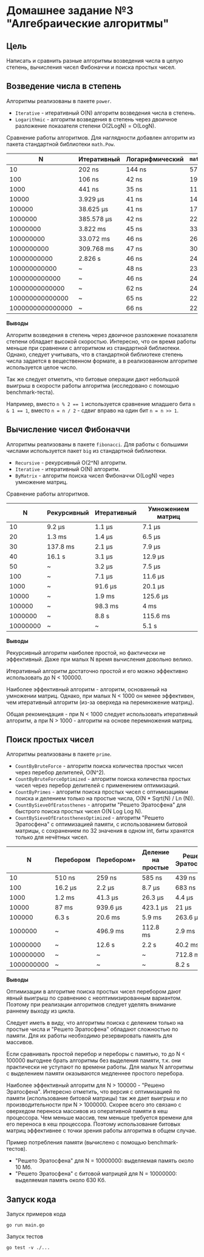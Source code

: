 # Домашнее задание №3 "Алгебраические алгоритмы"

## Цель

Написать и сравнить разные алгоритмы возведения числа в целую степень, вычисления чисел Фибоначчи и поиска простых чисел.

## Возведение числа в степень

Алгоритмы реализованы в пакете `power`.

* `Iterative` - итеративный O(N) алгоритм возведения числа в степень.
* `Logarithmic` - алгоритм возведения в степень через двоичное разложение показателя степени O(2LogN) = O(LogN).

Сравнение работы алгоритмов. Для наглядности добавлен алгоритм из пакета стандартной библиотеки `math.Pow`.

| N                | Итеративный | Логарифмический | `math.Pow` |
|------------------|-------------|-----------------|------------|
| 10               | 202 ns      | 144 ns          | 574 ns     |
| 100              | 106 ns      | 42 ns           | 190 ns     |
| 1000             | 441 ns      | 35 ns           | 114 ns     |
| 10000            | 3.929 µs    | 41 ns           | 146 ns     |
| 100000           | 38.625 µs   | 41 ns           | 177 ns     |
| 1000000          | 385.578 µs  | 42 ns           | 225 ns     |
| 10000000         | 3.822 ms    | 45 ns           | 332 ns     |
| 100000000        | 33.072 ms   | 46 ns           | 267 ns     |
| 1000000000       | 309.768 ms  | 47 ns           | 301 ns     |
| 10000000000      | 2.826 s     | 46 ns           | 242 ns     |
| 100000000000     | ~           | 48 ns           | 234 ns     |
| 1000000000000    | ~           | 46 ns           | 241 ns     |
| 10000000000000   | ~           | 62 ns           | 245 ns     |
| 100000000000000  | ~           | 65 ns           | 225 ns     |
| 1000000000000000 | ~           | 66 ns           | 221 ns     |

**Выводы**

Алгоритм возведения в степень через двоичное разложение показателя степени обладает высокой скоростью.
Интересно, что он время работы меньше при сравнении с алгоритмом из стандартной библиотеки.
Однако, следует учитывать, что в стандартной библиотеке степень числа задается в вещественном формате,
а в реализованном алгоритме используется целое число.

Так же следует отметить, что битовые операции дают небольшой выигрыш в скорости работы алгоритма
(исследовано с помощью benchmark-теста).

Например, вместо `n % 2 == 1` используется сравнение младшего бита `n & 1 == 1`, 
вместо `n = n / 2` - сдвиг вправо на один бит `n = n >> 1`.

## Вычисление чисел Фибоначчи

Алгоритмы реализованы в пакете `fibonacci`. Для работы с большими числами используется
пакет `big` из стандартной библиотеки.

* `Recursive` - рекурсивный O(2^N) алгоритм.
* `Iterative` - итеративный O(N) алгоритм.
* `ByMatrix` - алгоритм поиска чисел Фибоначчи O(LogN) через умножение матриц.

Сравнение работы алгоритмов.

| N        | Рекурсивный | Итеративный | Умножением матриц |
|----------|-------------|-------------|-------------------|
| 10       | 9.2 µs      | 1.1 µs      | 7.1 µs            |
| 20       | 1.3 ms      | 1.4 µs      | 6.5 µs            |
| 30       | 137.8 ms    | 2.1 µs      | 7.9 µs            |
| 40       | 16.1 s      | 3.1 µs      | 12.9 µs           |
| 50       | ~           | 3.2 µs      | 7.5 µs            |
| 100      | ~           | 7.1 µs      | 11.6 µs           |
| 1000     | ~           | 91.6 µs     | 20.1 µs           |
| 10000    | ~           | 1.9 ms      | 125.6 µs          |
| 100000   | ~           | 98.3 ms     | 4 ms              |
| 1000000  | ~           | 8.8 s       | 115.6 ms          |
| 10000000 | ~           | ~           | 5.1 s             |

**Выводы**

Рекурсивный алгоритм наиболее простой, но фактически не эффективный. Даже при малых N время вычисления
довольно велико.

Итеративный алгоритм достаточно простой и его можно эффективно использовать до N < 100000.

Наиболее эффективный алгоритм - алгоритм, основанный на умножении матриц. Однако, при малых N < 1000
он менее эффективен, чем итеративный алгоритм (из-за оверхеда на перемножение матриц).

Общая рекомендация - при N < 1000 следует использовать итеративный алгоритм, а при N > 1000 - алгоритм
на основе перемножения матриц.

## Поиск простых чисел

Алгоритмы реализованы в пакете `prime`.

* `CountByBruteForce` - алгоритм поиска количества простых чисел через перебор делителей, O(N^2).
* `CountByBruteForceOptimized` - алгоритм поиска количества простых чисел через перебор делителей с применением оптимизаций.
* `CountByPrimes` - алгоритм поиска простых чисел с оптимизациями поиска и делением только на простые числа, O(N * Sqrt(N) / Ln (N)).
* `CountBySieveOfEratosthenes` - алгоритм "Решето Эратосфена" для быстрого поиска простых чисел O(N Log Log N).
* `CountBySieveOfEratosthenesOptimized` - алгоритм "Решето Эратосфена" с оптимизацией памяти, с использованием битовой матрицы, с сохранением по 32 значения в одном int, биты хранятся только для нечётных чисел.

| N          | Перебором | Перебором+ | Деление на простые | Решето Эратосфена | Решето Эратосфена+ |
|------------|-----------|------------|--------------------|-------------------|--------------------|
| 10         | 510 ns    | 259 ns     | 585 ns             | 439 ns            | 395 ns             |
| 100        | 16.2 µs   | 2.2 µs     | 8.7 µs             | 683 ns            | 355 ns             |
| 1000       | 1.2 ms    | 41.3 µs    | 26.3 µs            | 4.4 µs            | 1.8 µs             |
| 10000      | 87 ms     | 939.6 µs   | 423.1 µs           | 21 µs             | 19.3 µs            |
| 100000     | 6.3 s     | 20.6 ms    | 5.9 ms             | 263.6 µs          | 313.3 µs           |
| 1000000    | ~         | 496.9 ms   | 112.8 ms           | 2.9 ms            | 2.4 ms             |
| 10000000   | ~         | 12.6 s     | 2.2 s              | 40.2 ms           | 26.3 ms            |
| 100000000  | ~         | ~          | ~                  | 712.8 ms          | 274.8 ms           |
| 1000000000 | ~         | ~          | ~                  | 8.2 s             | 4.9 s              |

**Выводы**

Оптимизации в алгоритме поиска простых чисел перебором дают явный выигрыш по сравнению с неоптимизированным вариантом.
Поэтому при реализации алгоритмов следует уделять внимание раннему выходу из цикла.

Следует иметь в виду, что алгоритмы поиска с делением только на простые числа и "Решето Эратосфена"
обладают сложностью по памяти. Для их работы необходимо резервировать память для массивов.

Если сравнивать простой перебор и переборы с памятью, то до N < 100000 выгоднее брать алгоритмы без выделения памяти,
т.к. они практически не уступают по времени работы. Для малых N алгоритмы с выделением памяти оказываются
медленнее простого перебора.

Наиболее эффективный алгоритм для N > 100000 - "Решено Эратосфена". Интересно отметить, что версия с оптимизацией
по памяти (использование битовой матрицы) так же дает выигрыш и по производительности при N > 1000000.
Скорее всего это связано с оверхедом переноса массивов из оперативной памяти в кеш процессора. Чем меньше массив,
тем меньше требуется времени для его переноса в кеш процессора. Поэтому использование битовых матриц
эффективнее с точки зрения работы алгоритма в общем случае.

Пример потребления памяти (вычислено с помощью benchmark-тестов).

* "Решето Эратосфена" для N = 10000000: выделяемая память около 10 Мб.
* "Решето Эратосфена" с битовой матрицей для N = 10000000: выделяемая память около 630 Кб.

## Запуск кода

Запуск примеров кода

```shell
go run main.go
```

Запуск тестов

```shell
go test -v ./...
```
